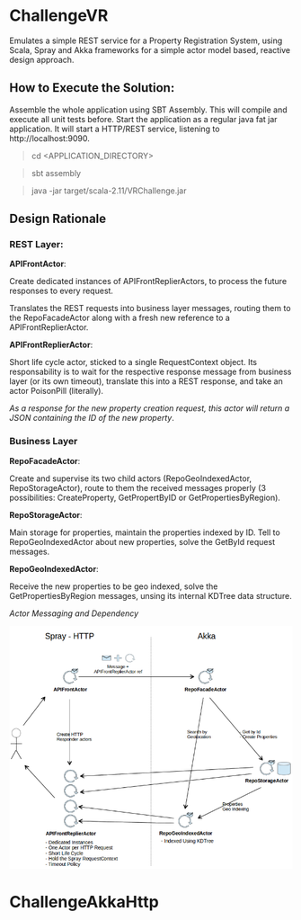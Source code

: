 ChallengeVR
===================

Emulates a simple REST service for a Property Registration System, using Scala, Spray and Akka frameworks for a simple actor model based, reactive design approach.

## How to Execute the Solution:

Assemble the whole application using SBT Assembly. This will compile and execute all unit tests before.
Start the application as a regular java fat jar application. It will start a HTTP/REST service, listening to http://localhost:9090.


> cd \<APPLICATION_DIRECTORY\>

> sbt assembly

> java -jar target/scala-2.11/VRChallenge.jar



## Design Rationale

### REST Layer:

**APIFrontActor**:

Create dedicated instances of APIFrontReplierActors, to process the future responses to every request. 

Translates the REST requests into business layer messages, routing them to the RepoFacadeActor along with a fresh new reference to a APIFrontReplierActor.

**APIFrontReplierActor**: 

Short life cycle actor, sticked to a single RequestContext object. Its responsability is to wait for the respective response message from business layer (or its own timeout), translate this into a REST response, and take an actor PoisonPill (literally). 

*As a response for the new property creation request, this actor will return a JSON containing the ID of the new property*.

### Business Layer

**RepoFacadeActor**: 

Create and supervise its two child actors (RepoGeoIndexedActor, RepoStorageActor), route to them the received messages properly (3 possibilities: CreateProperty, GetPropertByID or GetPropertiesByRegion).

**RepoStorageActor**: 

Main storage for properties, maintain the properties indexed by ID. Tell to RepoGeoIndexedActor about new properties, solve the GetById request messages.

**RepoGeoIndexedActor**: 

Receive the new properties to be geo indexed, solve the GetPropertiesByRegion messages, unsing its internal KDTree data structure.

*Actor Messaging and Dependency*

![](https://raw.githubusercontent.com/darciopacifico/ChallengeVR/master/diagram.png)
# ChallengeAkkaHttp
